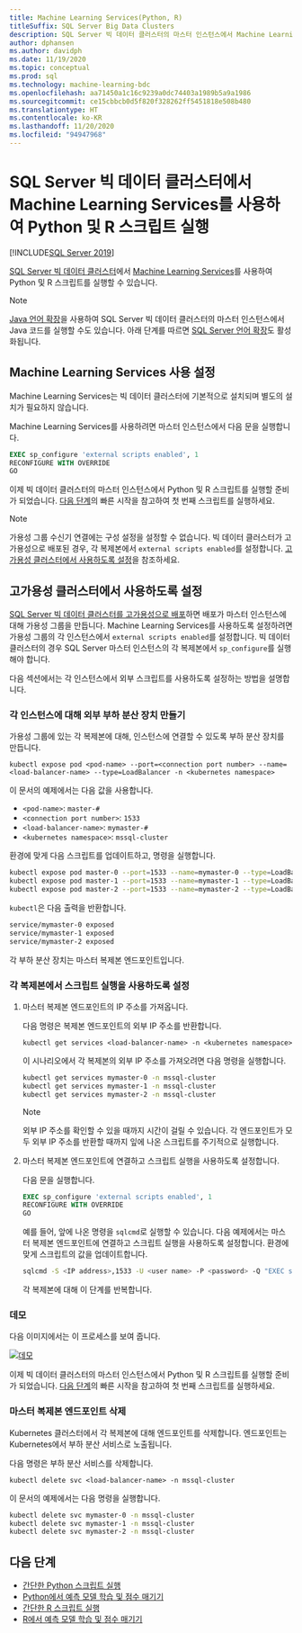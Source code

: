 ```yaml
---
title: Machine Learning Services(Python, R)
titleSuffix: SQL Server Big Data Clusters
description: SQL Server 빅 데이터 클러스터의 마스터 인스턴스에서 Machine Learning Services를 사용하여 Python 및 R 스크립트를 실행하는 방법을 알아봅니다.
author: dphansen
ms.author: davidph
ms.date: 11/19/2020
ms.topic: conceptual
ms.prod: sql
ms.technology: machine-learning-bdc
ms.openlocfilehash: aa71450a1c16c9239a0dc74403a1989b5a9a1986
ms.sourcegitcommit: ce15cbbcb0d5f820f328262ff5451818e508b480
ms.translationtype: HT
ms.contentlocale: ko-KR
ms.lasthandoff: 11/20/2020
ms.locfileid: "94947968"
---
```

# <a name="run-python-and-r-scripts-with-machine-learning-services-on-sql-server-big-data-clusters"></a>SQL Server 빅 데이터 클러스터에서 Machine Learning Services를 사용하여 Python 및 R 스크립트 실행

[!INCLUDE[SQL Server 2019](../includes/applies-to-version/sqlserver2019.md)]

[SQL Server 빅 데이터 클러스터](big-data-cluster-overview.md)에서 [Machine Learning Services](../machine-learning/index.yml)를 사용하여 Python 및 R 스크립트를 실행할 수 있습니다.

> [!NOTE]
> [Java 언어 확장](../language-extensions/java-overview.md)을 사용하여 SQL Server 빅 데이터 클러스터의 마스터 인스턴스에서 Java 코드를 실행할 수도 있습니다. 아래 단계를 따르면 [SQL Server 언어 확장](../language-extensions/language-extensions-overview.md)도 활성화됩니다.

## <a name="enable-machine-learning-services"></a>Machine Learning Services 사용 설정

Machine Learning Services는 빅 데이터 클러스터에 기본적으로 설치되며 별도의 설치가 필요하지 않습니다.

Machine Learning Services를 사용하려면 마스터 인스턴스에서 다음 문을 실행합니다.

```sql
EXEC sp_configure 'external scripts enabled', 1
RECONFIGURE WITH OVERRIDE
GO
```

이제 빅 데이터 클러스터의 마스터 인스턴스에서 Python 및 R 스크립트를 실행할 준비가 되었습니다. [다음 단계](#next-steps)의 빠른 시작을 참고하여 첫 번째 스크립트를 실행하세요.

>[!NOTE]
>가용성 그룹 수신기 연결에는 구성 설정을 설정할 수 없습니다. 빅 데이터 클러스터가 고가용성으로 배포된 경우, 각 복제본에서 `external scripts enabled`를 설정합니다. [고가용성 클러스터에서 사용하도록 설정](#enable-on-cluster-with-high-availability)을 참조하세요.

## <a name="enable-on-cluster-with-high-availability"></a>고가용성 클러스터에서 사용하도록 설정

[SQL Server 빅 데이터 클러스터를 고가용성으로 배포](deployment-high-availability.md)하면 배포가 마스터 인스턴스에 대해 가용성 그룹을 만듭니다. Machine Learning Services를 사용하도록 설정하려면 가용성 그룹의 각 인스턴스에서 `external scripts enabled`를 설정합니다. 빅 데이터 클러스터의 경우 SQL Server 마스터 인스턴스의 각 복제본에서 `sp_configure`를 실행해야 합니다.

다음 섹션에서는 각 인스턴스에서 외부 스크립트를 사용하도록 설정하는 방법을 설명합니다.

### <a name="create-an-external-load-balancer-for-each-instance"></a>각 인스턴스에 대해 외부 부하 분산 장치 만들기

가용성 그룹에 있는 각 복제본에 대해, 인스턴스에 연결할 수 있도록 부하 분산 장치를 만듭니다. 

`kubectl expose pod <pod-name> --port=<connection port number> --name=<load-balancer-name> --type=LoadBalancer -n <kubernetes namespace>`

이 문서의 예제에서는 다음 값을 사용합니다.

- `<pod-name>`: `master-#`
- `<connection port number>`: `1533`
- `<load-balancer-name>`: `mymaster-#`
- `<kubernetes namespace>`: `mssql-cluster`

환경에 맞게 다음 스크립트를 업데이트하고, 명령을 실행합니다.

```bash
kubectl expose pod master-0 --port=1533 --name=mymaster-0 --type=LoadBalancer -n mssql-cluster 
kubectl expose pod master-1 --port=1533 --name=mymaster-1 --type=LoadBalancer -n mssql-cluster
kubectl expose pod master-2 --port=1533 --name=mymaster-2 --type=LoadBalancer -n mssql-cluster 
```

`kubectl`은 다음 출력을 반환합니다.

```bash
service/mymaster-0 exposed
service/mymaster-1 exposed
service/mymaster-2 exposed
```

각 부하 분산 장치는 마스터 복제본 엔드포인트입니다.

### <a name="enable-script-execution-on-each-replica"></a>각 복제본에서 스크립트 실행을 사용하도록 설정

1. 마스터 복제본 엔드포인트의 IP 주소를 가져옵니다.

   다음 명령은 복제본 엔드포인트의 외부 IP 주소를 반환합니다. 

   `kubectl get services <load-balancer-name> -n <kubernetes namespace>`

   이 시나리오에서 각 복제본의 외부 IP 주소를 가져오려면 다음 명령을 실행합니다.

   ```bash
   kubectl get services mymaster-0 -n mssql-cluster
   kubectl get services mymaster-1 -n mssql-cluster
   kubectl get services mymaster-2 -n mssql-cluster
   ```

   >[!NOTE]
   > 외부 IP 주소를 확인할 수 있을 때까지 시간이 걸릴 수 있습니다. 각 엔드포인트가 모두 외부 IP 주소를 반환할 때까지 잎에 나온 스크립트를 주기적으로 실행합니다.

1. 마스터 복제본 엔드포인트에 연결하고 스크립트 실행을 사용하도록 설정합니다.

    다음 문을 실행합니다.

    ```sql
    EXEC sp_configure 'external scripts enabled', 1
    RECONFIGURE WITH OVERRIDE
    GO
    ```

   예를 들어, 앞에 나온 명령을 `sqlcmd`로 실행할 수 있습니다. 다음 예제에서는 마스터 복제본 엔드포인트에 연결하고 스크립트 실행을 사용하도록 설정합니다. 환경에 맞게 스크립트의 값을 업데이트합니다.

   ```bash
   sqlcmd -S <IP address>,1533 -U <user name> -P <password> -Q "EXEC sp_configure 'external scripts enabled', 1; RECONFIGURE WITH OVERRIDE;"
   ```

   각 복제본에 대해 이 단계를 반복합니다.

### <a name="demonstration"></a>데모

다음 이미지에서는 이 프로세스를 보여 줍니다.

[![데모](media/machine-learning-services/example-kube-enable-scripts.png "Demonstrate enable feature on Kubernetes(Kubernetes에서 기능 설정 시연)")](media/machine-learning-services/example-kube-enable-scripts.png#lightbox)

이제 빅 데이터 클러스터의 마스터 인스턴스에서 Python 및 R 스크립트를 실행할 준비가 되었습니다. [다음 단계](#next-steps)의 빠른 시작을 참고하여 첫 번째 스크립트를 실행하세요.

### <a name="delete-the-master-replica-endpoints"></a>마스터 복제본 엔드포인트 삭제

Kubernetes 클러스터에서 각 복제본에 대해 엔드포인트를 삭제합니다. 엔드포인트는 Kubernetes에서 부하 분산 서비스로 노출됩니다.

다음 명령은 부하 분산 서비스를 삭제합니다.

`kubectl delete svc <load-balancer-name> -n mssql-cluster`

이 문서의 예제에서는 다음 명령을 실행합니다.

```bash
kubectl delete svc mymaster-0 -n mssql-cluster
kubectl delete svc mymaster-1 -n mssql-cluster
kubectl delete svc mymaster-2 -n mssql-cluster
```

## <a name="next-steps"></a>다음 단계

+ [간단한 Python 스크립트 실행](../machine-learning/tutorials/quickstart-python-create-script.md?toc=/sql/toc.json)
+ [Python에서 예측 모델 학습 및 점수 매기기](../machine-learning/tutorials/quickstart-python-train-score-model.md?toc=/sql/toc.json)
+ [간단한 R 스크립트 실행](../machine-learning/tutorials/quickstart-r-create-script.md?toc=/sql/toc.json)
+ [R에서 예측 모델 학습 및 점수 매기기](../machine-learning/tutorials/quickstart-r-train-score-model.md?toc=/sql/toc.json)
